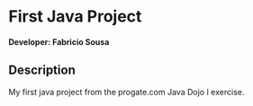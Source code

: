 # First Java Project

#### Developer: Fabricio Sousa

## Description

My first java project from the progate.com Java Dojo I exercise.
